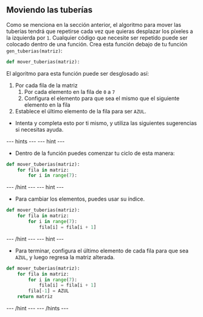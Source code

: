 ## Moviendo las tuberías

Como se menciona en la sección anterior, el algoritmo para mover las tuberías tendrá que repetirse cada vez que quieras desplazar los píxeles a la izquierda por `1`. Cualquier código que necesite ser repetido puede ser colocado dentro de una función. Crea esta función debajo de tu función `gen_tuberias(matriz)`:

```python
def mover_tuberias(matriz):
```
El algoritmo para esta función puede ser desglosado así:
  1. Por cada fila de la matriz
     1. Por cada elemento en la fila de `0` a `7`
     1. Configura el elemento para que sea el mismo que el siguiente elemento en la fila
  1. Establece el último elemento de la fila para ser `AZUL`.

- Intenta y completa esto por ti mismo, y utiliza las siguientes sugerencias si necesitas ayuda.

--- hints --- --- hint ---
- Dentro de la función puedes comenzar tu ciclo de esta manera:
```python
def mover_tuberias(matriz):
    for fila in matriz:
        for i in range(7):
```
--- /hint --- --- hint ---
- Para cambiar los elementos, puedes usar su índice.
```python
def mover_tuberias(matriz):
    for fila in matriz:
        for i in range(7):
            fila[i] = fila[i + 1]
```
--- /hint --- --- hint ---
- Para terminar, configura el último elemento de cada fila para que sea `AZUL`, y luego regresa la matriz alterada.
```python
def mover_tuberias(matriz):
    for fila in matriz:
        for i in range(7):
            fila[i] = fila[i + 1]
        fila[-1] = AZUL
    return matriz
```
--- /hint --- --- /hints ---
